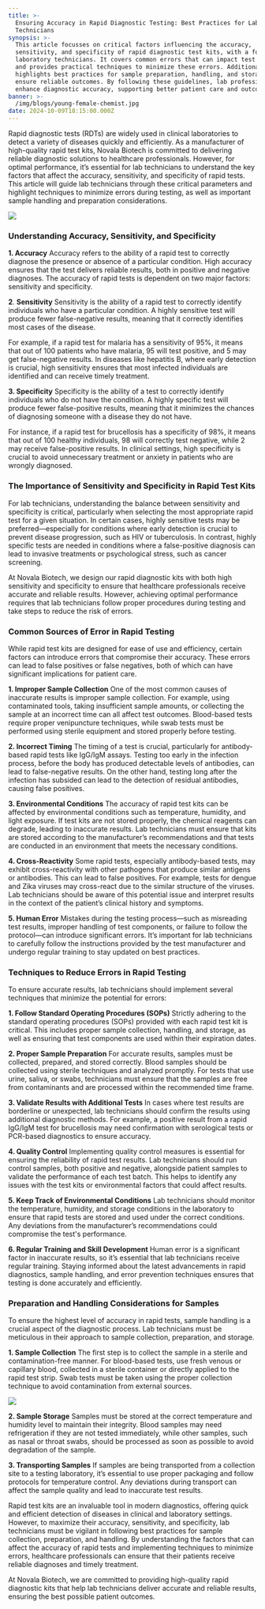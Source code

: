 ```yaml
---
title: >-
  Ensuring Accuracy in Rapid Diagnostic Testing: Best Practices for Lab
  Technicians
synopsis: >-
  This article focusses on critical factors influencing the accuracy,
  sensitivity, and specificity of rapid diagnostic test kits, with a focus on
  laboratory technicians. It covers common errors that can impact test results
  and provides practical techniques to minimize these errors. Additionally, it
  highlights best practices for sample preparation, handling, and storage to
  ensure reliable outcomes. By following these guidelines, lab professionals can
  enhance diagnostic accuracy, supporting better patient care and outcomes.
banner: >-
  /img/blogs/young-female-chemist.jpg
date: 2024-10-09T18:15:00.000Z
---
```


Rapid diagnostic tests (RDTs) are widely used in clinical laboratories to detect a variety of diseases quickly and efficiently. As a manufacturer of high-quality rapid test kits, Novala Biotech is committed to delivering reliable diagnostic solutions to healthcare professionals. However, for optimal performance, it’s essential for lab technicians to understand the key factors that affect the accuracy, sensitivity, and specificity of rapid tests. This article will guide lab technicians through these critical parameters and highlight techniques to minimize errors during testing, as well as important sample handling and preparation considerations.

![](/img/3883639.jpg)

### Understanding Accuracy, Sensitivity, and Specificity

**1. Accuracy**
Accuracy refers to the ability of a rapid test to correctly diagnose the presence or absence of a particular condition. High accuracy ensures that the test delivers reliable results, both in positive and negative diagnoses. The accuracy of rapid tests is dependent on two major factors: sensitivity and specificity.

**2**. **Sensitivity**
Sensitivity is the ability of a rapid test to correctly identify individuals who have a particular condition. A highly sensitive test will produce fewer false-negative results, meaning that it correctly identifies most cases of the disease.

For example, if a rapid test for malaria has a sensitivity of 95%, it means that out of 100 patients who have malaria, 95 will test positive, and 5 may get false-negative results. In diseases like hepatitis B, where early detection is crucial, high sensitivity ensures that most infected individuals are identified and can receive timely treatment.

**3. Specificity**
Specificity is the ability of a test to correctly identify individuals who do not have the condition. A highly specific test will produce fewer false-positive results, meaning that it minimizes the chances of diagnosing someone with a disease they do not have.

For instance, if a rapid test for brucellosis has a specificity of 98%, it means that out of 100 healthy individuals, 98 will correctly test negative, while 2 may receive false-positive results. In clinical settings, high specificity is crucial to avoid unnecessary treatment or anxiety in patients who are wrongly diagnosed.

### The Importance of Sensitivity and Specificity in Rapid Test Kits

For lab technicians, understanding the balance between sensitivity and specificity is critical, particularly when selecting the most appropriate rapid test for a given situation. In certain cases, highly sensitive tests may be preferred—especially for conditions where early detection is crucial to prevent disease progression, such as HIV or tuberculosis. In contrast, highly specific tests are needed in conditions where a false-positive diagnosis can lead to invasive treatments or psychological stress, such as cancer screening.

At Novala Biotech, we design our rapid diagnostic kits with both high sensitivity and specificity to ensure that healthcare professionals receive accurate and reliable results. However, achieving optimal performance requires that lab technicians follow proper procedures during testing and take steps to reduce the risk of errors.

### Common Sources of Error in Rapid Testing

While rapid test kits are designed for ease of use and efficiency, certain factors can introduce errors that compromise their accuracy. These errors can lead to false positives or false negatives, both of which can have significant implications for patient care.

**1. Improper Sample Collection**
One of the most common causes of inaccurate results is improper sample collection. For example, using contaminated tools, taking insufficient sample amounts, or collecting the sample at an incorrect time can all affect test outcomes. Blood-based tests require proper venipuncture techniques, while swab tests must be performed using sterile equipment and stored properly before testing.

**2. Incorrect Timing**
The timing of a test is crucial, particularly for antibody-based rapid tests like IgG/IgM assays. Testing too early in the infection process, before the body has produced detectable levels of antibodies, can lead to false-negative results. On the other hand, testing long after the infection has subsided can lead to the detection of residual antibodies, causing false positives.

**3. Environmental Conditions**
The accuracy of rapid test kits can be affected by environmental conditions such as temperature, humidity, and light exposure. If test kits are not stored properly, the chemical reagents can degrade, leading to inaccurate results. Lab technicians must ensure that kits are stored according to the manufacturer’s recommendations and that tests are conducted in an environment that meets the necessary conditions.

**4. Cross-Reactivity**
Some rapid tests, especially antibody-based tests, may exhibit cross-reactivity with other pathogens that produce similar antigens or antibodies. This can lead to false positives. For example, tests for dengue and Zika viruses may cross-react due to the similar structure of the viruses. Lab technicians should be aware of this potential issue and interpret results in the context of the patient’s clinical history and symptoms.

**5. Human Error**
Mistakes during the testing process—such as misreading test results, improper handling of test components, or failure to follow the protocol—can introduce significant errors. It’s important for lab technicians to carefully follow the instructions provided by the test manufacturer and undergo regular training to stay updated on best practices.

### Techniques to Reduce Errors in Rapid Testing

To ensure accurate results, lab technicians should implement several techniques that minimize the potential for errors:

**1. Follow Standard Operating Procedures (SOPs)**
Strictly adhering to the standard operating procedures (SOPs) provided with each rapid test kit is critical. This includes proper sample collection, handling, and storage, as well as ensuring that test components are used within their expiration dates.

**2. Proper Sample Preparation**
For accurate results, samples must be collected, prepared, and stored correctly. Blood samples should be collected using sterile techniques and analyzed promptly. For tests that use urine, saliva, or swabs, technicians must ensure that the samples are free from contaminants and are processed within the recommended time frame.

**3. Validate Results with Additional Tests**
In cases where test results are borderline or unexpected, lab technicians should confirm the results using additional diagnostic methods. For example, a positive result from a rapid IgG/IgM test for brucellosis may need confirmation with serological tests or PCR-based diagnostics to ensure accuracy.

**4. Quality Control**
Implementing quality control measures is essential for ensuring the reliability of rapid test results. Lab technicians should run control samples, both positive and negative, alongside patient samples to validate the performance of each test batch. This helps to identify any issues with the test kits or environmental factors that could affect results.

**5. Keep Track of Environmental Conditions**
Lab technicians should monitor the temperature, humidity, and storage conditions in the laboratory to ensure that rapid tests are stored and used under the correct conditions. Any deviations from the manufacturer’s recommendations could compromise the test's performance.

**6. Regular Training and Skill Development**
Human error is a significant factor in inaccurate results, so it’s essential that lab technicians receive regular training. Staying informed about the latest advancements in rapid diagnostics, sample handling, and error prevention techniques ensures that testing is done accurately and efficiently.

### Preparation and Handling Considerations for Samples

To ensure the highest level of accuracy in rapid tests, sample handling is a crucial aspect of the diagnostic process. Lab technicians must be meticulous in their approach to sample collection, preparation, and storage.

**1. Sample Collection**
The first step is to collect the sample in a sterile and contamination-free manner. For blood-based tests, use fresh venous or capillary blood, collected in a sterile container or directly applied to the rapid test strip. Swab tests must be taken using the proper collection technique to avoid contamination from external sources.

![](</img/Screenshot 2024-10-15 203350.jpg>)

**2. Sample Storage**
Samples must be stored at the correct temperature and humidity level to maintain their integrity. Blood samples may need refrigeration if they are not tested immediately, while other samples, such as nasal or throat swabs, should be processed as soon as possible to avoid degradation of the sample.

**3. Transporting Samples**
If samples are being transported from a collection site to a testing laboratory, it’s essential to use proper packaging and follow protocols for temperature control. Any deviations during transport can affect the sample quality and lead to inaccurate test results.

Rapid test kits are an invaluable tool in modern diagnostics, offering quick and efficient detection of diseases in clinical and laboratory settings. However, to maximize their accuracy, sensitivity, and specificity, lab technicians must be vigilant in following best practices for sample collection, preparation, and handling. By understanding the factors that can affect the accuracy of rapid tests and implementing techniques to minimize errors, healthcare professionals can ensure that their patients receive reliable diagnoses and timely treatment.

At Novala Biotech, we are committed to providing high-quality rapid diagnostic kits that help lab technicians deliver accurate and reliable results, ensuring the best possible patient outcomes.
